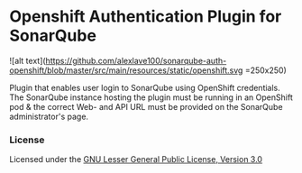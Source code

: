 # Openshift Authentication Plugin for SonarQube 
![alt text](https://github.com/alexlave100/sonarqube-auth-openshift/blob/master/src/main/resources/static/openshift.svg =250x250)



Plugin that enables user login to SonarQube using OpenShift credentials. The SonarQube instance hosting the plugin must be running in an OpenShift pod & the correct Web- and API URL must be provided on the SonarQube administrator's page. 


### License

Licensed under the [GNU Lesser General Public License, Version 3.0](http://www.gnu.org/licenses/lgpl.txt)
